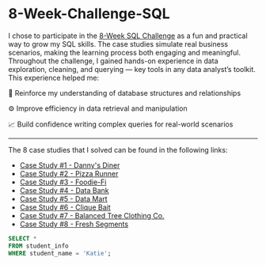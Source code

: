 # 8-Week-Challenge-SQL

I chose to participate in the [8-Week SQL Challenge](https://8weeksqlchallenge.com/) as a fun and practical way to grow my SQL skills. The case studies simulate real business scenarios, making the learning process both engaging and meaningful. Throughout the challenge, I gained hands-on experience in data exploration, cleaning, and querying — key tools in any data analyst’s toolkit. This experience helped me:

🧠 Reinforce my understanding of database structures and relationships

⚙️ Improve efficiency in data retrieval and manipulation

📈 Build confidence writing complex queries for real-world scenarios

---

The 8 case studies that I solved can be found in the following links:
- [Case Study #1 - Danny's Diner]()
- [Case Study #2 - Pizza Runner]()
- [Case Study #3 - Foodie-Fi]()
- [Case Study #4 - Data Bank]()
- [Case Study #5 - Data Mart]()
- [Case Study #6 - Clique Bait]()
- [Case Study #7 - Balanced Tree Clothing Co.]()
- [Case Study #8 - Fresh Segments]()

```sql
SELECT *
FROM student_info
WHERE student_name = 'Katie';
```
